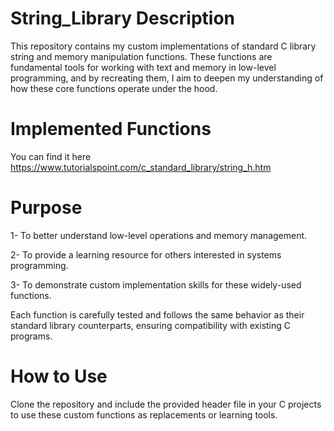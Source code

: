 # String_Library Description 
This repository contains my custom implementations of standard C library string and memory manipulation functions. These functions are fundamental tools for working with text and memory in low-level programming, and by recreating them, I aim to deepen my understanding of how these core functions operate under the hood.

# Implemented Functions
You can find it here https://www.tutorialspoint.com/c_standard_library/string_h.htm

# Purpose
1- To better understand low-level operations and memory management.

2- To provide a learning resource for others interested in systems programming.

3- To demonstrate custom implementation skills for these widely-used functions.

Each function is carefully tested and follows the same behavior as their standard library counterparts, ensuring compatibility with existing C programs.

# How to Use
Clone the repository and include the provided header file in your C projects to use these custom functions as replacements or learning tools.

